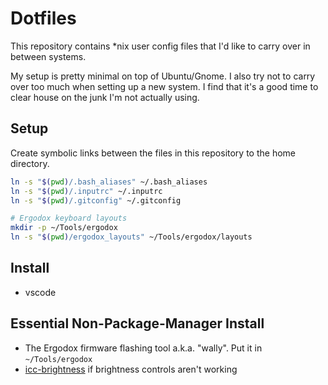 # Dotfiles

This repository contains *nix user config files that I'd like to carry over in between systems.

My setup is pretty minimal on top of Ubuntu/Gnome. I also try not to carry over too much when setting up a new system. I find that it's a good time to clear house on the junk I'm not actually using.

## Setup

Create symbolic links between the files in this repository to the home directory.

```bash
ln -s "$(pwd)/.bash_aliases" ~/.bash_aliases
ln -s "$(pwd)/.inputrc" ~/.inputrc
ln -s "$(pwd)/.gitconfig" ~/.gitconfig

# Ergodox keyboard layouts
mkdir -p ~/Tools/ergodox
ln -s "$(pwd)/ergodox_layouts" ~/Tools/ergodox/layouts
```

## Install

- vscode

## Essential Non-Package-Manager Install

- The Ergodox firmware flashing tool a.k.a. "wally". Put it in `~/Tools/ergodox`
- [icc-brightness](https://github.com/udifuchs/icc-brightness) if brightness controls aren't working

